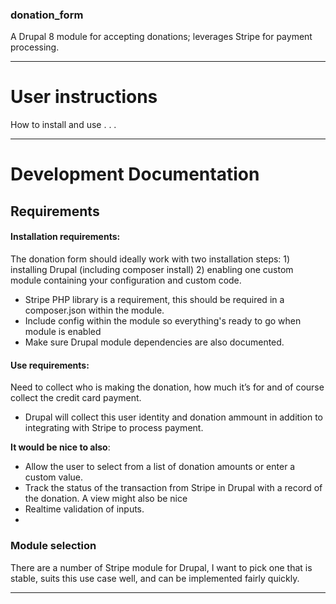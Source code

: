 ### donation_form
A Drupal 8 module for accepting donations; leverages Stripe for payment processing.
___

# User instructions
How to install and use . . .

___
# Development Documentation
## Requirements

    
#### Installation requirements: 

The donation form should ideally work with two installation steps: 1) installing Drupal (including composer install) 2) enabling one custom module containing your configuration and custom code.
* Stripe PHP library is a requirement, this should be required in a composer.json within the module.
* Include config within the module so everything's ready to go when module is enabled
* Make sure Drupal module dependencies are also documented.


#### Use requirements:

Need to collect who is making the donation, how much it’s for and of course collect the credit card payment.
* Drupal will collect this user identity and donation ammount in addition to integrating with Stripe to process payment.

**It would be nice to also**: 
* Allow the user to select from a list of donation amounts or enter a custom value.
* Track the status of the transaction from Stripe in Drupal with a record of the donation.  A view might also be nice
* Realtime validation of inputs.
* 

### Module selection

There are a number of Stripe module for Drupal, I want to pick one that is stable, suits this use case well, and can be implemented fairly quickly.


___